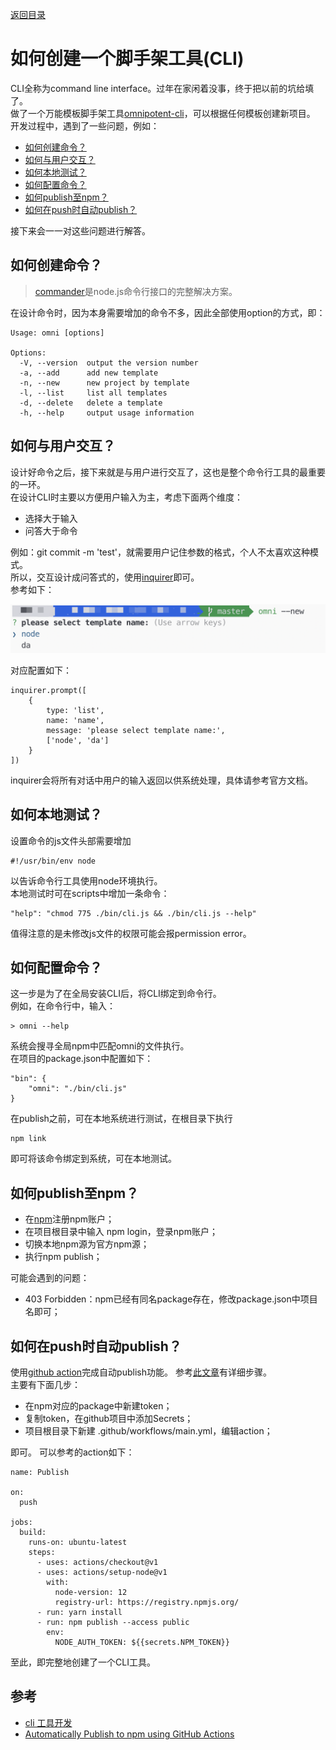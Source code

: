 [返回目录](../../README.md)

# 如何创建一个脚手架工具(CLI)
CLI全称为command line interface。过年在家闲着没事，终于把以前的坑给填了。  
做了一个万能模板脚手架工具[omnipotent-cli](https://www.npmjs.com/package/omnipotent-cli)，可以根据任何模板创建新项目。  
开发过程中，遇到了一些问题，例如：
- [如何创建命令？](##如何创建命令)
- [如何与用户交互？](##如何与用户交互)
- [如何本地测试？](##如何本地测试)
- [如何配置命令？](##如何配置命令)
- [如何publish至npm？](##如何publish至npm)
- [如何在push时自动publish？](##如何在push时自动publish)

接下来会一一对这些问题进行解答。

## 如何创建命令？
> [commander](https://github.com/tj/commander.js/blob/HEAD/Readme_zh-CN.md)是node.js命令行接口的完整解决方案。

在设计命令时，因为本身需要增加的命令不多，因此全部使用option的方式，即：
````
Usage: omni [options]

Options:
  -V, --version  output the version number
  -a, --add      add new template
  -n, --new      new project by template
  -l, --list     list all templates
  -d, --delete   delete a template
  -h, --help     output usage information
````

## 如何与用户交互？
设计好命令之后，接下来就是与用户进行交互了，这也是整个命令行工具的最重要的一环。  
在设计CLI时主要以方便用户输入为主，考虑下面两个维度：
- 选择大于输入
- 问答大于命令

例如：git commit -m 'test'，就需要用户记住参数的格式，个人不太喜欢这种模式。  
所以，交互设计成问答式的，使用[inquirer](https://www.npmjs.com/package/inquirer)即可。  
参考如下：

![](./inquirer0.png)

对应配置如下：
````
inquirer.prompt([
    {
        type: 'list',
        name: 'name',
        message: 'please select template name:',
        ['node', 'da']
    }
])
````
inquirer会将所有对话中用户的输入返回以供系统处理，具体请参考官方文档。

## 如何本地测试？
设置命令的js文件头部需要增加
````
#!/usr/bin/env node
````
以告诉命令行工具使用node环境执行。  
本地测试时可在scripts中增加一条命令：
````
"help": "chmod 775 ./bin/cli.js && ./bin/cli.js --help"
````
值得注意的是未修改js文件的权限可能会报permission error。

## 如何配置命令？
这一步是为了在全局安装CLI后，将CLI绑定到命令行。  
例如，在命令行中，输入：
````
> omni --help
````
系统会搜寻全局npm中匹配omni的文件执行。  
在项目的package.json中配置如下：
````
"bin": {
    "omni": "./bin/cli.js"
}
````

在publish之前，可在本地系统进行测试，在根目录下执行
````
npm link
````
即可将该命令绑定到系统，可在本地测试。

## 如何publish至npm？
- 在[npm](https://www.npmjs.com/)注册npm账户；
- 在项目根目录中输入 npm login，登录npm账户；
- 切换本地npm源为官方npm源；
- 执行npm publish；

可能会遇到的问题：
- 403 Forbidden：npm已经有同名package存在，修改package.json中项目名即可；

## 如何在push时自动publish？
使用[github action](https://help.github.com/en/actions)完成自动publish功能。
参考[此文章](https://sergiodxa.com/articles/github-actions-npm-publish/)有详细步骤。  
主要有下面几步：
- 在npm对应的package中新建token；
- 复制token，在github项目中添加Secrets；
- 项目根目录下新建 .github/workflows/main.yml，编辑action；

即可。
可以参考的action如下：
````
name: Publish

on:
  push

jobs:
  build:
    runs-on: ubuntu-latest
    steps:
      - uses: actions/checkout@v1
      - uses: actions/setup-node@v1
        with:
          node-version: 12
          registry-url: https://registry.npmjs.org/
      - run: yarn install
      - run: npm publish --access public
        env:
          NODE_AUTH_TOKEN: ${{secrets.NPM_TOKEN}}

````

至此，即完整地创建了一个CLI工具。

## 参考
- [cli 工具开发](https://www.infoq.cn/article/vJMUkzzFAvgffp12MIpy)
- [Automatically Publish to npm using GitHub Actions](https://sergiodxa.com/articles/github-actions-npm-publish/)